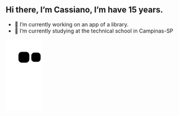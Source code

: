 ## Hi there, I’m Cassiano, I’m have 15 years.
- 🔭 I’m currently working on an app of a library.
- 🌱 I’m currently studying at the technical school in Campinas-SP

<div> 
 
  ![Snake animation](https://github.com/Cassiannoow/Cassiannoow/blob/output/github-contribution-grid-snake.svg)
 
</div>
